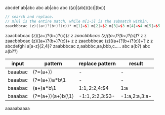 abcdef ab|abc
abc ab|abc
abc ((a)|(ab))((c)|(bc))

```cpp
// search and replace.
// m[0] is the entire match, while m[1-5] is the submatch within.
zaacbbbcac (z)((a+)?(b+)?(c))* m[1]=$1 m[2]=$2 m[3]=$3 m[4]=$4 m[5]=$5
```

zaacbbbcac (z)((a+)?(b+)?(c))*z z
zaacbbbcac (z)((a+)?(b+)?(c))*? z z
zaacbbbcac (z)((a+)?(b+)?(c))+ z z
zaacbbbcac (z)((a+)?(b+)?(c))+? z z
abcdefghi a[a-z]{2,4}?
zaabbbcac z,aabbbc,aa,bbb,c.....
abc a(b?)
abc a(b??)

input|pattern|replace pattern|result
-|-|-|-
baaabac| (?=(a+)) |-|-
baaabac| (?=(a+))a*b\1 |-|-
baaabac| (a+)a*b\1 |  1:$1,2:$2,4:$4 |  1:a
baaabac| (?=(a+))(a+)b(\1)  | -1:$1,2:$2,3:$3- |  -1:a,2:a,3:a-


aaaaabaaaa 